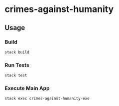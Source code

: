 # crimes-against-humanity

## Usage

### Build
 
```bash
stack build
```

### Run Tests

```bash
stack test
```

### Execute Main App

```bash
stack exec crimes-against-humanity-exe
```
